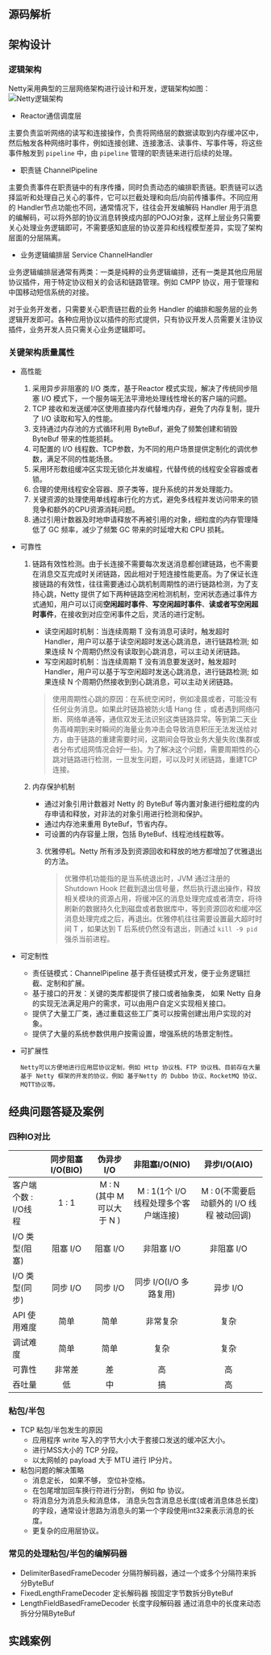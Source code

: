 ## 源码解析

## 架构设计
### 逻辑架构
Netty采用典型的三层网络架构进行设计和开发，逻辑架构如图：
![Netty逻辑架构](https://ling-root-bucket.oss-cn-hangzhou.aliyuncs.com/picgo/202202071905948.png)

* Reactor通信调度层

主要负责监听网络的读写和连接操作，负责将网络层的数据读取到内存缓冲区中，然后触发各种网络时事件，例如连接创建、连接激活、读事件、写事件等，将这些事件触发到 `pipeline` 中，由 `pipeline` 管理的职责链来进行后续的处理。

* 职责链 ChannelPipeline

主要负责事件在职责链中的有序传播，同时负责动态的编排职责链。职责链可以选择监听和处理自己关心的事件，它可以拦截处理和向后/向前传播事件。不同应用的 Handler节点功能也不同，通常情况下，往往会开发编解码 Handler 用于消息的编解码，可以将外部的协议消息转换成内部的POJO对象，这样上层业务只需要关心处理业务逻辑即可，不需要感知底层的协议差异和线程模型差异，实现了架构层面的分层隔离。

* 业务逻辑编排层 Service ChannelHandler

业务逻辑编排层通常有两类：一类是纯粹的业务逻辑编排，还有一类是其他应用层协议插件，用于特定协议相关的会话和链路管理。例如 CMPP 协议，用于管理和中国移动短信系统的对接。

对于业务开发者，只需要关心职责链拦截的业务 Handler 的编排和服务层的业务逻辑开发即可。各种应用协议以插件的形式提供，只有协议开发人员需要关注协议插件，业务开发人员只需关心业务逻辑即可。

### 关键架构质量属性
* 高性能
  
    1. 采用异步非阻塞的 I/O 类库，基于Reactor 模式实现，解决了传统同步阻塞 I/O 模式下，一个服务端无法平滑地处理线性增长的客户端的问题。
    2. TCP 接收和发送缓冲区使用直接内存代替堆内存，避免了内存复制，提升了 I/O 读取和写入的性能。
    3. 支持通过内存池的方式循环利用 ByteBuf，避免了频繁创建和销毁 ByteBuf 带来的性能损耗。
    4. 可配置的 I/O 线程数、TCP参数，为不同的用户场景提供定制化的调优参数，满足不同的性能场景。
    5. 采用环形数组缓冲区实现无锁化并发编程，代替传统的线程安全容器或者锁。
    6. 合理的使用线程安全容器、原子类等，提升系统的并发处理能力。
    7. 关键资源的处理使用单线程串行化的方式，避免多线程并发访问带来的锁竞争和额外的CPU资源消耗问题。
    8. 通过引用计数器及时地申请释放不再被引用的对象，细粒度的内存管理降低了 GC 频率，减少了频繁 GC 带来的时延增大和 CPU 损耗。
    
* 可靠性

    1. 链路有效性检测。由于长连接不需要每次发送消息都创建链路，也不需要在消息交互完成时关闭链路，因此相对于短连接性能更高。为了保证长连接链路的有效性，往往需要通过心跳机制周期性的进行链路检测，为了支持心跳，Netty 提供了如下两种链路空闲检测机制，空闲状态通过事件方式通知，用户可以订阅**空闲超时事件**、**写空闲超时事件**、**读或者写空闲超时事件**，在接收到对应空闲事件之后，灵活的进行定制。

       * 读空闲超时机制：当连续周期 T 没有消息可读时，触发超时 Handler，用户可以基于读空闲超时发送心跳消息，进行链路检测; 如果连续 N 个周期仍然没有读取到心跳消息，可以主动关闭链路。
       * 写空闲超时机制：当连续周期 T 没有消息要发送时，触发超时 Handler，用户可以基于写空闲超时发送心跳消息，进行链路检测; 如果连续 N 个周期仍然接收到到心跳消息，可以主动关闭链路。

       > 使用周期性心跳的原因：在系统空闲时，例如凌晨或者，可能没有任何业务消息。如果此时链路被防火墙 Hang 住 ，或者遇到网络闪断、网络单通等，通信双发无法识别这类链路异常。等到第二天业务高峰期到来时瞬间的海量业务冲击会导致消息积压无法发送给对方，由于链路的重建需要时间，这期间会导致业务大量失败(集群或者分布式组网情况会好一些)。为了解决这个问题，需要周期性的心跳对链路进行检测，一旦发生问题，可以及时关闭链路，重建TCP连接。

    2. 内存保护机制

       * 通过对象引用计数器对 Netty 的 ByteBuf 等内置对象进行细粒度的内存申请和释放，对非法的对象引用进行检测和保护。
       * 通过内存池来重用 ByteBuf，节省内存。
       * 可设置的内存容量上限，包括 ByteBuf、线程池线程数等。

       3. 优雅停机。Netty 所有涉及到资源回收和释放的地方都增加了优雅退出的方法。

          > 优雅停机功能指的是当系统退出时，JVM 通过注册的 Shutdown Hook 拦截到退出信号量，然后执行退出操作，释放相关模块的资源占用，将缓冲区的消息处理完成或者清空，将待刷新的数据持久化到磁盘或者数据库中，等到资源回收和缓冲区消息处理完成之后，再退出。优雅停机往往需要设置最大超时时间 T ，如果达到 T 后系统仍然没有退出，则通过 `kill -9 pid` 强杀当前进程。

* 可定制性

    - 责任链模式：ChannelPipeline 基于责任链模式开发，便于业务逻辑拦截、定制和扩展。
    - 基于接口的开发：关键的类库都提供了接口或者抽象类， 如果 Netty 自身的实现无法满足用户的需求，可以由用户自定义实现相关接口。
    - 提供了大量工厂类，通过重载这些工厂类可以按需创建出用户实现的对象。
    - 提供了大量的系统参数供用户按需设置，增强系统的场景定制性。

* 可扩展性

      Netty可以方便地进行应用层协议定制，例如 Http 协议栈、FTP 协议栈、目前存在大量基于 Netty 框架的开发的协议，例如 基于Netty 的 Dubbo 协议、RocketMQ 协议、MQTT协议等。

## 经典问题答疑及案例

### 四种IO对比
|                      | 同步阻塞I/O(BIO) |         伪异步I/O          |            非阻塞I/O(NIO)             |               异步I/O(AIO)                |
| -------------------- | :--------------: | :------------------------: | :-----------------------------------: | :---------------------------------------: |
| 客户端个数 : I/O线程 |      1 : 1       | M : N (其中 M 可以大于 N ) | M : 1(1个 I/O 线程处理多个客户端连接) | M : 0(不需要启动额外的 I/O 线程 被动回调) |
| I/O 类型(阻塞)       |     阻塞 I/O     |          阻塞 I/O          |              非阻塞 I/O               |                非阻塞 I/O                 |
| I/O 类型(同步)       |     同步 I/O     |          同步 I/O          |        同步 I/O(I/O 多路复用)         |                 异步 I/O                  |
| API 使用难度         |       简单       |            简单            |               非常复杂                |                   复杂                    |
| 调试难度             |       简单       |            简单            |                 复杂                  |                   复杂                    |
| 可靠性               |      非常差      |             差             |                  高                   |                    高                     |
| 吞吐量               |        低        |             中             |                  搞                   |                    高                     |

### 粘包/半包
* TCP 粘包/半包发生的原因
  - 应用程序 write 写入的字节大小大于套接口发送的缓冲区大小。
  - 进行MSS大小的 TCP 分段。
  - 以太网帧的 payload 大于 MTU 进行 IP分片。
* 粘包问题的解决策略
  - 消息定长， 如果不够， 空位补空格。
  - 在包尾增加回车换行符进行分割， 例如 ftp 协议。
  - 将消息分为消息头和消息体， 消息头包含消息总长度(或者消息体总长度)的字段，通常设计思路为消息头的第一个字段使用int32来表示消息的长度。
  - 更复杂的应用层协议。

### 常见的处理粘包/半包的编解码器
* DelimiterBasedFrameDecoder 分隔符解码器，通过一个或多个分隔符来拆分ByteBuf
* FixedLengthFrameDecoder 定长解码器 按固定字节数拆分ByteBuf
* LengthFieldBasedFrameDecoder 长度字段解码器 通过消息中的长度来动态拆分分隔ByteBuf

## 实践案例